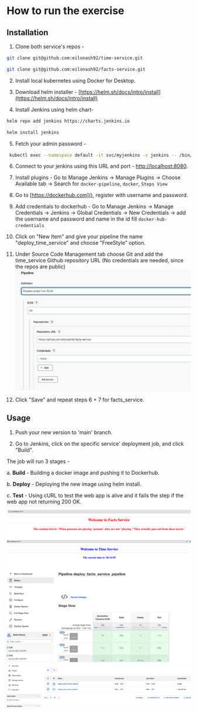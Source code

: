 # How to run the exercise

## Installation
1. Clone both service's repos -
 
```bash 
git clone git@github.com:eilonash92/time-service.git
```

```bash 
git clone git@github.com:eilonash92/facts-service.git
```

2. Install local kubernetes using Docker for Desktop.

3. Download helm installer - [https://helm.sh/docs/intro/install](https://helm.sh/docs/intro/install)

4. Install Jenkins using helm chart-

```bash
helm repo add jenkins https://charts.jenkins.io
```

```bash
helm install jenkins
```

5. Fetch your admin password -
```bash
 kubectl exec --namespace default -it svc/myjenkins -c jenkins -- /bin/cat /run/secrets/additional/chart-admin-password && echo
```

6. Connect to your jenkins using this URL and port - [http://localhost:8080](http://localhost:8080). 

7. Install plugins - Go to Manage Jenkins -> Manage Plugins -> Choose Available tab -> Search for `docker-pipeline`, `docker`, `Steps View`

8. Go to [https://dockerhub.com](), register with username and password.

9. Add credentials to dockerhub - Go to Manage Jenkins -> Manage Credentials -> Jenkins -> Global Credentials -> New Credentials -> add the username and password and name in the id fill `docker-hub-credentials`

10. Click on "New Item" and give your pipeline the name "deploy_time_service" and choose "FreeStyle" option.

11. Under Source Code Management tab choose Git and add the time_service Github repository URL (No credentials are needed, since the repos are public)
![SCM](previews/SCM.png?raw=true "SCM")

12. Click "Save" and repeat steps 6 + 7 for facts_service.

## Usage

1. Push your new version to 'main' branch.

2. Go to Jenkins, click on the specific service' deployment job, and click "Build".

The job will run 3 stages -

a. **Build** - Building a docker image and pushing it to Dockerhub.

b. **Deploy** - Deploying the new image using helm install.

c. **Test** - Using cURL to test the web app is alive and it fails the step if the web app not returning 200 OK.

![Facts_Service](previews/Facts_Service.png?raw=true "Facts_Service")
![Time_Service](previews/Time_Service.png?raw=true "Time_Service")
![Stages](previews/Pipeline_Stages.png?raw=true "Stages")
![Main](previews/Main.png?raw=true "Main")
